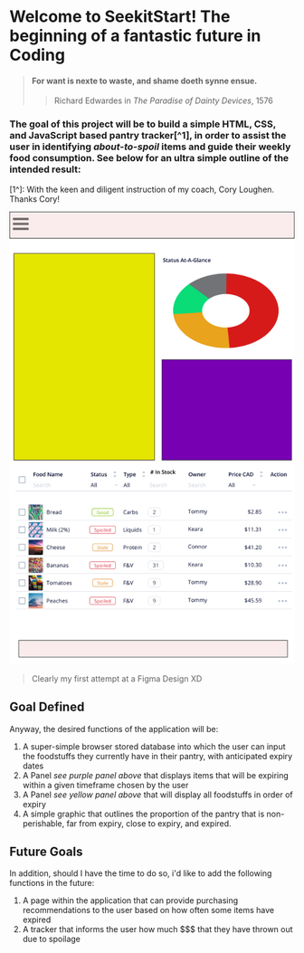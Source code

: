 # **Welcome to SeekitStart! The beginning of a fantastic future in Coding**

> ####   For want is nexte to waste, and shame doeth synne ensue.
>
>> Richard Edwardes in *The Paradise of Dainty Devices*, 1576

### The goal of this project will be to build a simple HTML, CSS, and JavaScript based pantry tracker[^1], in order to assist the user in identifying *about-to-spoil* items and guide their weekly food consumption. See below for an ultra simple outline of the intended result:

[1^]: With the keen and diligent instruction of my coach, Cory Loughen. Thanks Cory!

![my first shitty attempt at a figma design!](/Assets/images/seekit1.png)

> Clearly my first attempt at a Figma Design XD

## **Goal Defined**

Anyway, the desired functions of the application will be:

1. A super-simple browser stored database into which the user can input the foodstuffs they currently have in their pantry, with anticipated expiry dates
2. A Panel *see purple panel above* that displays items that will be expiring within a given timeframe chosen by the user
3. A Panel *see yellow panel above* that will display all foodstuffs in order of expiry
4. A simple graphic that outlines the proportion of the pantry that is non-perishable, far from expiry, close to expiry, and expired.

## **Future Goals**

In addition, should I have the time to do so, i'd like to add the following functions in the future:

1. A page within the application that can provide purchasing recommendations to the user based on how often some items have expired
2. A tracker that informs the user how much $$$ that they have thrown out due to spoilage